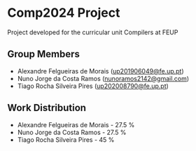 # Comp2024 Project
Project developed for the curricular unit Compilers at FEUP


## Group Members 

- Alexandre Felgueiras de Morais (up201906049@fe.up.pt)
- Nuno Jorge da Costa Ramos (nunoramos2142@gmail.com)
- Tiago Rocha Silveira Pires (up202008790@fe.up.pt)

## Work Distribution

- Alexandre Felgueiras de Morais - 27.5 %
- Nuno Jorge da Costa Ramos - 27.5 %
- Tiago Rocha Silveira Pires - 45 %
